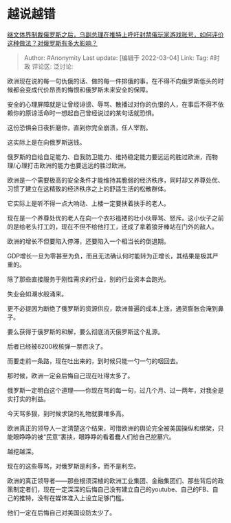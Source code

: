 # 越说越错
[继文体界制裁俄罗斯之后，乌副总理在推特上呼吁封禁俄玩家游戏账号，如何评价这种做法？对俄罗斯有多大影响？](https://www.zhihu.com/question/519785203/answer/2373582002)

> Author: #Anonymity
> Last update: [编辑于 2022-03-04]
> Link:
> Tag: #时政
> 评论区:
> 泛讨论:

欧洲现在说的每一句仇俄的话、做的每一件排俄的事，在不得不向俄罗斯低头的时候都会变成代价昂贵的悔恨和俄罗斯未来安全的保障。

安全的心理屏障就是让曾经诽谤、辱骂、散播过对你的仇恨的人，在事后不得不依赖你的原谅活命时一想起自己曾经说过的某句话就恐惧。

这份恐惧会日夜折磨你，直到你完全崩溃，任人宰割。

这实际上是在向俄罗斯送钱。

俄罗斯的自给自足能力、自我防卫能力、维持稳定能力要远远的胜过欧洲，而物理/心理打击欧洲的能力也要远远的胜过欧洲。

欧洲是一个需要极高的安全条件才能维持其脆弱的经济秩序，同时却又养尊处优、习惯了建立在这精致的经济秩序之上的舒适生活的松散群体。

它实际上是听不得一点大响动、上楼一定要扶着扶手的老人。

现在是一个养尊处优的老人在向一个衣衫褴褛的壮小伙辱骂、怒斥。这小伙子之前的是给老头打工的，现在不但不给他打工，还成了拿着狼牙棒站在门外的敌人。

欧洲的增长不但要陷入停滞，还要陷入一个相当长的倒退期。

GDP增长一旦为零甚至为负，而且无法确认何时能转为正增长，其结果是极其严重的。

除了那些直接服务于刚性需求的行业，别的行业资本会跑光。

失业会如潮水般涌来。

更不必提因为断绝了俄罗斯的资源供应，欧洲普遍的成本上涨，通货膨胀会淹到鼻子。

要么获得于俄罗斯的和解，要么彻底消灭俄罗斯这个乱源。

后者已经被6200枚核弹一票否决了。

而要走前一条路，现在吐出来的，到时候只能一勺一勺的咽回去。

那时候，欧洲一定会后悔自己现在吐得太多了。

俄罗斯一定明白这个道理——你现在骂的每一句，过几个月、过一两年，对我全是实打实的利益。

今天骂多狠，到时候求饶的礼物就要堆多高。

欧洲真正的领导人一定清楚这个结果，可惜欧洲的舆论完全被美国操纵和绑架，只能眼睁睁的被“民意“裹挟，眼睁睁的看着蠢人们给自己挖墓穴。

越挖越深。

现在的这些辱骂，对俄罗斯是利多，而不是利空。

欧洲的真正领导者——那些根须深植的欧洲工业集团、金融集团们、那些背后的政策制定者们，现在一定深深的后悔自己没有建立自己的youtube、自己的FB、自己的推特，没有在媒体准入上设立足够门槛。

他们一定在后悔自己对美国设防太少了。
